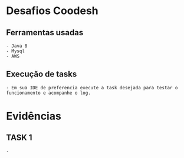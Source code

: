 # Desafios Coodesh

## Ferramentas usadas 

    - Java 8
    - Mysql
    - AWS

## Execução de tasks
    - Em sua IDE de preferencia execute a task desejada para testar o funcionamento e acompanhe o log.

# Evidências

## TASK 1 
    - 


